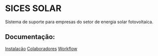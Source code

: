 SICES SOLAR
===========

Sistema de suporte para empresas do setor de energia solar fotovoltaíca.


## Documentação:

[Instalação](docs/getting-started.md)
[Colaboradores](docs/contributors.md)
[Workflow](docs/workflow.md)
